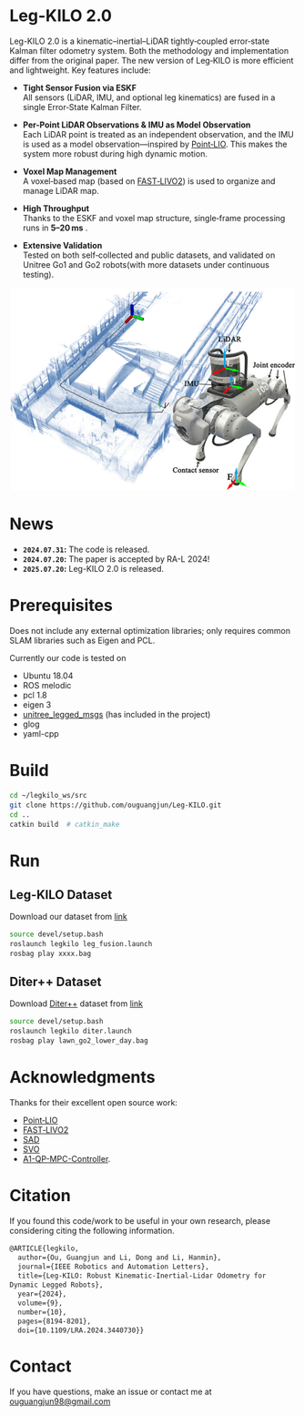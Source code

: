 # Leg-KILO 2.0

Leg-KILO 2.0 is a kinematic–inertial–LiDAR tightly‑coupled error‑state Kalman filter odometry system. Both the methodology and implementation differ from the original paper. The new version of Leg‑KILO is more efficient and lightweight. Key features include:

- **Tight Sensor Fusion via ESKF**  
  All sensors (LiDAR, IMU, and optional leg kinematics) are fused in a single Error‑State Kalman Filter.

- **Per-Point LiDAR Observations & IMU as Model Observation**  
  Each LiDAR point is treated as an independent observation, and the IMU is used as a model observation—inspired by [Point‑LIO](https://github.com/hku-mars/Point-LIO). This makes the system more robust during high dynamic motion.

- **Voxel Map Management**  
  A voxel‑based map (based on [FAST‑LIVO2](https://github.com/hku-mars/FAST-LIVO2)) is used to organize and manage LiDAR map.

- **High Throughput**  
  Thanks to the ESKF and voxel map structure, single‑frame processing runs in **5–20 ms** .

- **Extensive Validation**  
  Tested on both self‑collected and public datasets, and validated on Unitree Go1 and Go2 robots(with more datasets under continuous testing). 

<p align='center'>
    <img src="https://github.com/ouguangjun/kilo-dataset/blob/main/figure/map_dog.jpg" alt="drawing" width="500"/>
</p>

# News
- **`2024.07.31`:** The code is released.
- **`2024.07.20`:** The paper is accepted by RA-L 2024!
- **`2025.07.20`:** Leg-KILO 2.0 is released.

# Prerequisites

Does not include any external optimization libraries; only requires common SLAM libraries such as Eigen and PCL.

Currently our code is tested on 

- Ubuntu 18.04
- ROS melodic
- pcl 1.8
- eigen 3
- [unitree_legged_msgs](https://github.com/unitreerobotics/unitree_ros_to_real) (has included in the project)
- glog
- yaml-cpp

# Build

```bash
cd ~/legkilo_ws/src
git clone https://github.com/ouguangjun/Leg-KILO.git
cd ..
catkin build  # catkin_make
```

# Run

## Leg-KILO Dataset
Download our dataset from [link](https://github.com/ouguangjun/legkilo-dataset)

```bash
source devel/setup.bash
roslaunch legkilo leg_fusion.launch
rosbag play xxxx.bag
```

## Diter++ Dataset

Download [Diter++](https://www.google.com/url?q=https%3A%2F%2Fconstruction-robots.github.io%2Fpapers%2F66.pdf&sa=D&sntz=1&usg=AOvVaw2WSdHVs-7_zznSH2CZIeWH) dataset from [link](https://sites.google.com/view/diter-plusplus/home)

```bash
source devel/setup.bash
roslaunch legkilo diter.launch
rosbag play lawn_go2_lower_day.bag
```

# Acknowledgments

Thanks for their excellent open source work:

- [Point‑LIO](https://github.com/hku-mars/Point-LIO)
- [FAST‑LIVO2](https://github.com/hku-mars/FAST-LIVO2)
- [SAD](https://github.com/gaoxiang12/slam_in_autonomous_driving)
- [SVO](https://github.com/uzh-rpg/rpg_svo_pro_open)
- [A1-QP-MPC-Controller](https://github.com/ShuoYangRobotics/A1-QP-MPC-Controller).

# Citation
If you found this code/work to be useful in your own research, please considering citing the following information.

```
@ARTICLE{legkilo,
  author={Ou, Guangjun and Li, Dong and Li, Hanmin},
  journal={IEEE Robotics and Automation Letters}, 
  title={Leg-KILO: Robust Kinematic-Inertial-Lidar Odometry for Dynamic Legged Robots}, 
  year={2024},
  volume={9},
  number={10},
  pages={8194-8201},
  doi={10.1109/LRA.2024.3440730}}
```

# Contact
If you have questions, make an issue or contact me at [ouguangjun98@gmail.com](ouguangjun98@gmail.com) 
